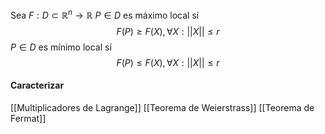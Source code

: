 Sea $F:D\subset \mathbb{R}^n\to \mathbb{R}$
$P \in D$ es máximo local sí
$$
F(P)\geq F(X), \forall X: ||X||\leq r
$$
$P \in D$ es mínimo local sí
$$
F(P)\leq F(X), \forall X: ||X||\leq r
$$

#### Caracterizar 
[[Multiplicadores de Lagrange]]
[[Teorema de Weierstrass]]
[[Teorema de Fermat]]
